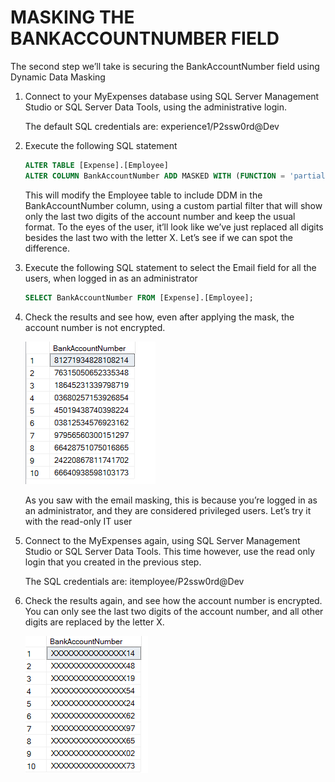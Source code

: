 <page title="Masking the BankAccountNumber field"/>

MASKING THE BANKACCOUNTNUMBER FIELD
====

The second step we’ll take is securing the BankAccountNumber field using Dynamic Data Masking

1. Connect to your MyExpenses database using SQL Server Management Studio or SQL Server Data Tools, using the administrative login. 

    The default SQL credentials are: experience1/P2ssw0rd@Dev

2. Execute the following SQL statement 

    ```sql
    ALTER TABLE [Expense].[Employee]
    ALTER COLUMN BankAccountNumber ADD MASKED WITH (FUNCTION = 'partial(0,"XXXXXXXXXXXXXXX",2)');
    ```

    This will modify the Employee table to include DDM in the BankAccountNumber column, using a custom partial filter that will show only the last two digits of the account number and keep the usual format. To the eyes of the user, it’ll look like we’ve just replaced all digits besides the last two with the letter X. Let’s see if we can spot the difference.

3. Execute the following SQL statement to select the Email field for all the users, when logged in as an administrator

    ```sql
    SELECT BankAccountNumber FROM [Expense].[Employee];
    ```

4. Check the results and see how, even after applying the mask, the account number is not encrypted.

    ![](img/image6.png)

    As you saw with the email masking, this is because you’re logged in as an administrator, and they are considered privileged users. Let’s try it with the read-only IT user

5. Connect to the MyExpenses again, using SQL Server Management Studio or SQL Server Data Tools. This time however, use the read only login that you created in the previous step. 

    The SQL credentials are: itemployee/P2ssw0rd@Dev

6. Check the results again, and see how the account number is encrypted. You can only see the last two digits of the account number, and all other digits are replaced by the letter X.

    ![](img/image7.png)
